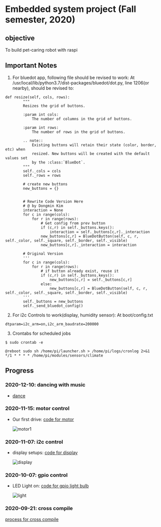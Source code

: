 # Embedded system project (Fall semester, 2020)

## objective
To build pet-caring robot with raspi

## Important Notes
1. For bluedot app, following file should be revised to work:
At /usr/local/lib/python3.7/dist-packages/bluedot/dot.py, line 1206(or nearby), should be revised to:
```
def resize(self, cols, rows):
        """
        Resizes the grid of buttons. 

        :param int cols:
            The number of columns in the grid of buttons.

        :param int rows:
            The number of rows in the grid of buttons.

        .. note::
            Existing buttons will retain their state (color, border, etc) when 
            resized. New buttons will be created with the default values set 
            by the :class:`BlueDot`.
        """
        self._cols = cols
        self._rows = rows        

        # create new buttons
        new_buttons = {}
        

        # Rewrite Code Version Here
        # @ by Dongmin Kim
        interaction = None
        for c in range(cols):
            for r in range(rows):
                # Get config from prev button
                if (c,r) in self._buttons.keys():
                    interaction = self._buttons[c,r]._interaction
                new_buttons[c,r] = BlueDotButton(self, c, r, self._color, self._square, self._border, self._visible)
                new_buttons[c,r]._interaction = interaction

        # Original Version
        '''
        for c in range(cols):
            for r in range(rows):
                # if button already exist, reuse it
                if (c,r) in self._buttons.keys():
                    new_buttons[c,r] = self._buttons[c,r]
                else:
                    new_buttons[c,r] = BlueDotButton(self, c, r, self._color, self._square, self._border, self._visible)
        '''
        self._buttons = new_buttons
        self._send_bluedot_config()

```

2. For i2c Controls to work(display, humidity sensor):
At boot/config.txt
```
dtparam=i2c_arm=on,i2c_arm_baudrate=200000
```

3. Crontabs for scheduled jobs
```
$ sudo crontab -e

@reboot sudo sh /home/pi/launcher.sh > /home/pi/logs/cronlog 2>&1
*/1 * * * * /home/pi/modules/sensors/climate

```


## Progress

### 2020-12-10: dancing with music
- [dance](./modules/dance.py)

### 2020-11-15: motor control
- Our first drive: [code for motor](./modules/motor.py)  
  
  ![motor1](./imgs/motor.gif)

### 2020-11-07: i2c control
- display setups: [code for display](./i2c/display_main.c)
  
  ![display](./imgs/display.gif)

### 2020-10-07: gpio control
- LED Light on: [code for gpio light bulb](./gpio_control/gpio.c)
  
  ![light](./imgs/light.gif)

### 2020-09-21: cross compile
[process for cross compile](https://dongminkim0220.github.io/posts/cross-compile/)
